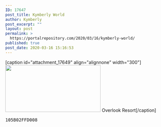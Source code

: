 ```yaml
---
ID: 17647
post_title: Kymberly World
author: Kymberly
post_excerpt: ""
layout: post
permalink: >
  https://portalrepository.com/2020/03/16/kymberly-world/
published: true
post_date: 2020-03-16 15:16:53
---
```

[caption id="attachment_17649" align="alignnone" width="300"]<img class="size-medium wp-image-17649" src="https://portalrepository.com/wp-content/uploads/2020/03/Kymberly-Base-300x148.png" alt="" width="300" height="148" /> Overlook Resort[/caption]
<pre>105B02FFD008</pre>